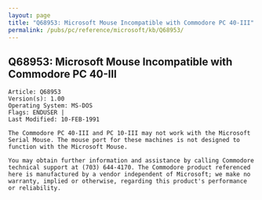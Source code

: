 ```yaml
---
layout: page
title: "Q68953: Microsoft Mouse Incompatible with Commodore PC 40-III"
permalink: /pubs/pc/reference/microsoft/kb/Q68953/
---
```


## Q68953: Microsoft Mouse Incompatible with Commodore PC 40-III

	Article: Q68953
	Version(s): 1.00
	Operating System: MS-DOS
	Flags: ENDUSER |
	Last Modified: 10-FEB-1991
	
	The Commodore PC 40-III and PC 10-III may not work with the Microsoft
	Serial Mouse. The mouse port for these machines is not designed to
	function with the Microsoft Mouse.
	
	You may obtain further information and assistance by calling Commodore
	technical support at (703) 644-4170. The Commodore product referenced
	here is manufactured by a vendor independent of Microsoft; we make no
	warranty, implied or otherwise, regarding this product's performance
	or reliability.
